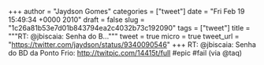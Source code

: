 
+++
author = "Jaydson Gomes"
categories = ["tweet"]
date = "Fri Feb 19 15:49:34 +0000 2010"
draft = false
slug = "1c26a81b53e7d01b843794ea2c4032b73c192090"
tags = ["tweet"]
title = """RT: @jbiscaia: Senha do B..."""
tweet = true
micro = true
tweet_url = "https://twitter.com/jaydson/status/9340090546"
+++
RT: @jbiscaia: Senha do BD da Ponto Frio:  http://twitpic.com/14415t/full   #epic #fail (via @taq)

